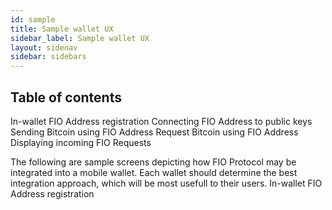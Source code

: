 ```yaml
---
id: sample
title: Sample wallet UX
sidebar_label: Sample wallet UX
layout: sidenav
sidebar: sidebars
---
```


## Table of contents

In-wallet FIO Address registration
Connecting FIO Address to public keys
Sending Bitcoin using FIO Address
Request Bitcoin using FIO Address
Displaying incoming FIO Requests

The following are sample screens depicting how FIO Protocol may be integrated into a mobile wallet. Each wallet should determine the best integration approach, which will be most usefull to their users.
In-wallet FIO Address registration



